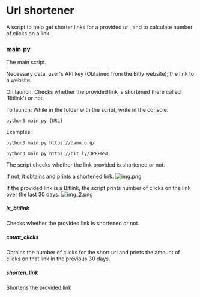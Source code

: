 # Url shortener

A script to help get shorter links for a provided url, and to calculate number of clicks on a link.

### main.py

The main script.

Necessary data: user's API key (Obtained from the Bitly website); the link to a website.

On launch: Checks whether the provided link is shortened (here called 'Bitlink') or not.

To launch: While in the folder with the script, write in the console:
```
python3 main.py {URL}
```
Examples:
```
python3 main.py https://dvmn.org/
```
```
python3 main.py https://bit.ly/3PRF6SI
```
The script checks whether the link provided is shortened or not.

If not, it obtains and prints a shortened link.
![img.png](img.png)

If the provided link is a Bitlink, the script prints number of clicks on the link over the last 30 days.
![img_2.png](img_2.png)

##### is_bitlink

Checks whether the provided link is shortened or not.

##### count_clicks

Obtains the number of clicks for the short url and prints the amount of clicks on that link in the previous 30 days.

##### shorten_link

Shortens the provided link